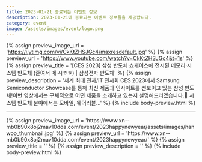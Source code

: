 ```yaml
---
title: 2023-01-21 종료되는 이벤트 정보
description: 2023-01-21에 종료되는 이벤트 정보들을 제공합니다.
category: event
image: /assets/images/event/logo.png
---
```

{% assign preview_image_url = 'https://i.ytimg.com/vi/CkKtZHSJGc4/maxresdefault.jpg' %}
{% assign preview_url = 'https://www.youtube.com/watch?v=CkKtZHSJGc4&t=1s' %}
{% assign preview_title = '[CES 2023] 삼성 반도체 쇼케이스에 전시된 메모리·시스템 반도체 (줄여서 메·시ㅎㅎ) | 삼성전자 반도체' %}
{% assign preview_description = '세계 최대 전자/IT 전시회 CES 2023에서 Samsung Semiconductor Showcase를 통해 최신 제품과 인사이트를 선보이고 있는 삼성 반도체!이번 영상에서는 구체적으로 어떤 제품을 소개하고 있는지 설명해드리겠습니다.🙌 시스템 반도체 분야에서는 모바일, 웨어러블...' %}
{% include body-preview.html %}
<hr>{% assign preview_image_url = 'https://www.xn--mb0b90x8oj2mav10dda.com/event/2023happynewyear/assets/images/hanwoo_thumbnail.jpg' %}
{% assign preview_url = 'https://www.xn--mb0b90x8oj2mav10dda.com/event/2023happynewyear/' %}
{% assign preview_title = '' %}
{% assign preview_description = '' %}
{% include body-preview.html %}
